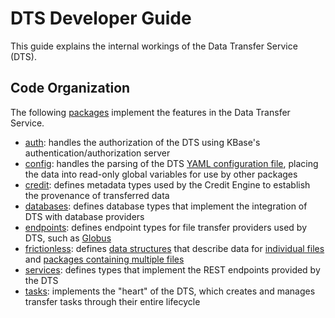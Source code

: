 # DTS Developer Guide

This guide explains the internal workings of the Data Transfer Service (DTS).

## Code Organization

The following [packages](https://go.dev/doc/code) implement the features in
the Data Transfer Service.

* [auth](auth.md): handles the authorization of the DTS using KBase's
  authentication/authorization server
* [config](config.md): handles the parsing of the DTS [YAML configuration
  file](../admin/config.md), placing the data into read-only global variables
  for use by other packages
* [credit](credit.md): defines metadata types used by the Credit Engine to
  establish the provenance of transferred data
* [databases](databases.md): defines database types that implement the
  integration of DTS with database providers
* [endpoints](endpoints.md): defines endpoint types for file transfer
  providers used by DTS, such as [Globus](https://globus.org)
* [frictionless](frictionless.md): defines [data structures](https://frictionlessdata.io/)
  that describe data for [individual files](https://specs.frictionlessdata.io/data-resource/)
  and [packages containing multiple files](https://specs.frictionlessdata.io/data-package/)
* [services](services.md): defines types that implement the REST endpoints
  provided by the DTS
* [tasks](tasks.md): implements the "heart" of the DTS, which creates and
  manages transfer tasks through their entire lifecycle
